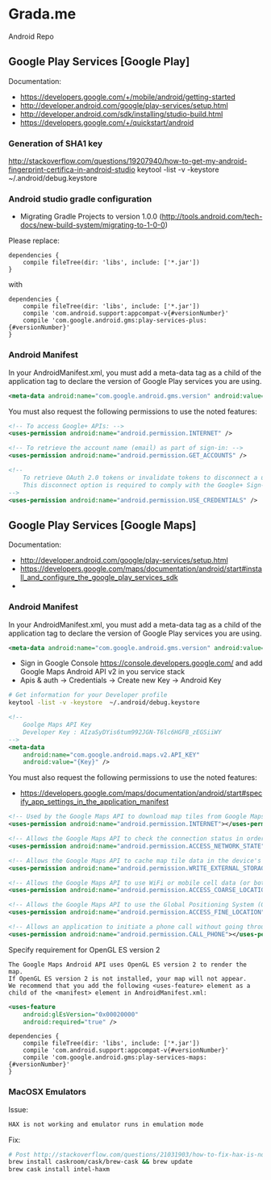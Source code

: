 # Grada.me

Android Repo

## Google Play Services [Google Play]

Documentation:

- https://developers.google.com/+/mobile/android/getting-started
- http://developer.android.com/google/play-services/setup.html
- http://developer.android.com/sdk/installing/studio-build.html
- https://developers.google.com/+/quickstart/android

### Generation of SHA1 key

http://stackoverflow.com/questions/19207940/how-to-get-my-android-fingerprint-certifica-in-android-studio
keytool -list -v -keystore  ~/.android/debug.keystore

### Android studio gradle configuration

- Migrating Gradle Projects to version 1.0.0 (http://tools.android.com/tech-docs/new-build-system/migrating-to-1-0-0)

Please replace:
```
dependencies {
    compile fileTree(dir: 'libs', include: ['*.jar'])
}
```

with

```
dependencies {
    compile fileTree(dir: 'libs', include: ['*.jar'])
    compile 'com.android.support:appcompat-v{#versionNumber}'
    compile 'com.google.android.gms:play-services-plus:{#versionNumber}'
}
```

### Android Manifest

In your AndroidManifest.xml, you must add a meta-data tag as a child of the application tag to declare the version of Google Play services you are using.

```xml
<meta-data android:name="com.google.android.gms.version" android:value="@integer/google_play_services_version" />
```

You must also request the following permissions to use the noted features:

```xml
<!-- To access Google+ APIs: -->
<uses-permission android:name="android.permission.INTERNET" />
```

```xml
<!-- To retrieve the account name (email) as part of sign-in: -->
<uses-permission android:name="android.permission.GET_ACCOUNTS" />
```

```xml
<!--
    To retrieve OAuth 2.0 tokens or invalidate tokens to disconnect a user.
    This disconnect option is required to comply with the Google+ Sign-In developer policies:
-->
<uses-permission android:name="android.permission.USE_CREDENTIALS" />
```

## Google Play Services [Google Maps]

Documentation:

- http://developer.android.com/google/play-services/setup.html
- https://developers.google.com/maps/documentation/android/start#install_and_configure_the_google_play_services_sdk
- 

### Android Manifest

In your AndroidManifest.xml, you must add a meta-data tag as a child of the application tag to declare the version of Google Play services you are using.

```xml
<meta-data android:name="com.google.android.gms.version" android:value="@integer/google_play_services_version" />
```

- Sign in Google Console https://console.developers.google.com/ and add Google Maps Android API v2 in you service stack
- Apis & auth -> Credentials -> Create new Key -> Android Key

```bash
# Get information for your Developer profile
keytool -list -v -keystore  ~/.android/debug.keystore
```

```xml
<!--
    Goolge Maps API Key
    Developer Key : AIzaSyDYis6tum992JGN-T6lc6HGFB_zEGSiiWY
-->
<meta-data
    android:name="com.google.android.maps.v2.API_KEY"
    android:value="{Key}" />
```

You must also request the following permissions to use the noted features:
- https://developers.google.com/maps/documentation/android/start#specify_app_settings_in_the_application_manifest

```xml
<!-- Used by the Google Maps API to download map tiles from Google Maps servers. -->
<uses-permission android:name="android.permission.INTERNET"></uses-permission>
```

```xml
<!-- Allows the Google Maps API to check the connection status in order to determine whether data can be downloaded. -->
<uses-permission android:name="android.permission.ACCESS_NETWORK_STATE" />
```

```xml
<!-- Allows the Google Maps API to cache map tile data in the device's external storage area. -->
<uses-permission android:name="android.permission.WRITE_EXTERNAL_STORAGE" />
```

```xml
<!-- Allows the Google Maps API to use WiFi or mobile cell data (or both) to determine the device's location. -->
<uses-permission android:name="android.permission.ACCESS_COARSE_LOCATION" />
```

```xml
<!-- Allows the Google Maps API to use the Global Positioning System (GPS) to determine the device's location to within a very small area. -->
<uses-permission android:name="android.permission.ACCESS_FINE_LOCATION" />
```

```xml
<!-- Allows an application to initiate a phone call without going through the Dialer user interface for the user to confirm the call being placed. -->
<uses-permission android:name="android.permission.CALL_PHONE"></uses-permission>
```

Specify requirement for OpenGL ES version 2

```
The Google Maps Android API uses OpenGL ES version 2 to render the map. 
If OpenGL ES version 2 is not installed, your map will not appear. 
We recommend that you add the following <uses-feature> element as a child of the <manifest> element in AndroidManifest.xml:
```

```xml
<uses-feature
    android:glEsVersion="0x00020000"
    android:required="true" />
```

```
dependencies {
    compile fileTree(dir: 'libs', include: ['*.jar'])
    compile 'com.android.support:appcompat-v{#versionNumber}'
    compile 'com.google.android.gms:play-services-maps:{#versionNumber}'
}
```

### MacOSX Emulators

Issue:
```bash
HAX is not working and emulator runs in emulation mode
```

Fix:
```bash
# Post http://stackoverflow.com/questions/21031903/how-to-fix-hax-is-not-working-and-emulator-runs-in-emulation-mode
brew install caskroom/cask/brew-cask && brew update
brew cask install intel-haxm
```